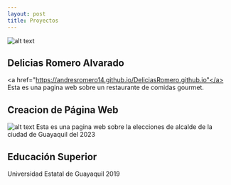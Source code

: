 ```yaml
---
layout: post
title: Proyectos 
---
```


![alt text](https://th.bing.com/th/id/OIP.xUZdnezjQQ855imBFzzjzAHaE7?pid=ImgDet&rs=1)

## Delicias Romero Alvarado
<a href="https://andresromero14.github.io/DeliciasRomero.github.io"</a>
Esta es una pagina web sobre un restaurante de comidas gourmet.

## Creacion de Página Web
![alt text](https://andresromero14.github.io/crearpaginaweb/)
Esta es una pagina web sobre la elecciones de alcalde de la ciudad de Guayaquil del 2023
## Educación Superior 
Universidad Estatal de Guayaquil 2019 




